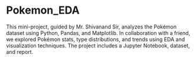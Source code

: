 # Pokemon_EDA
This mini-project, guided by Mr. Shivanand Sir, analyzes the Pokémon dataset using Python, Pandas, and Matplotlib. In collaboration with a friend, we explored Pokémon stats, type distributions, and trends using EDA and visualization techniques. The project includes a Jupyter Notebook, dataset, and report.
